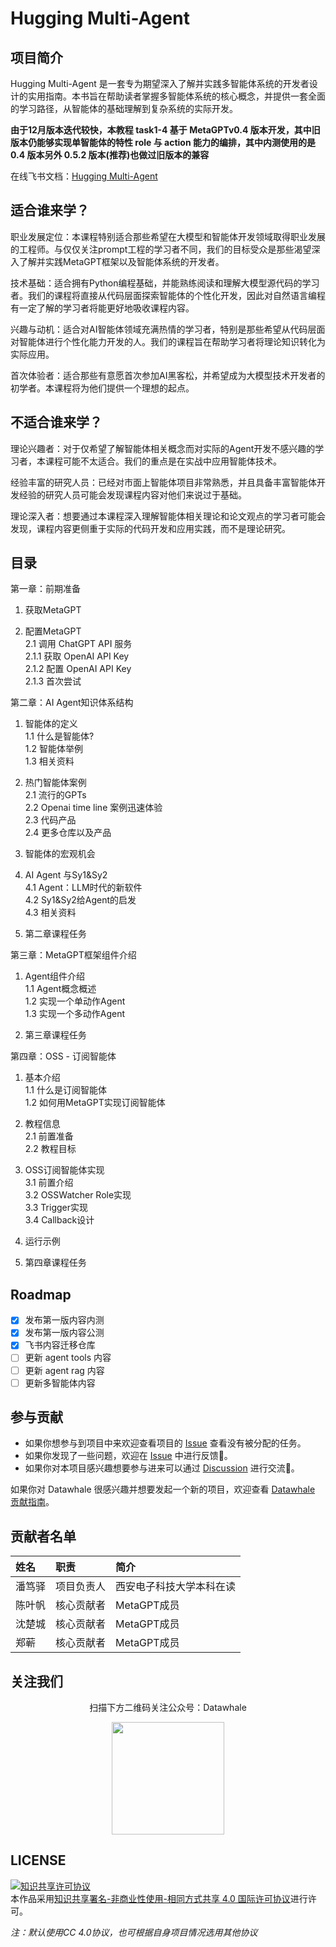 # Hugging Multi-Agent

## 项目简介
Hugging Multi-Agent 是一套专为期望深入了解并实践多智能体系统的开发者设计的实用指南。本书旨在帮助读者掌握多智能体系统的核心概念，并提供一套全面的学习路径，从智能体的基础理解到复杂系统的实际开发。  

**由于12月版本迭代较快，本教程 task1-4 基于 MetaGPTv0.4 版本开发，其中旧版本仍能够实现单智能体的特性 role 与 action 能力的编排，其中内测使用的是 0.4 版本另外 0.5.2 版本(推荐)也做过旧版本的兼容**  

在线飞书文档：[Hugging Multi-Agent](https://deepwisdom.feishu.cn/docx/RJmTdvZuPozAxFxEpFxcbiPwnQf)

## 适合谁来学？

职业发展定位：本课程特别适合那些希望在大模型和智能体开发领域取得职业发展的工程师。与仅仅关注prompt工程的学习者不同，我们的目标受众是那些渴望深入了解并实践MetaGPT框架以及智能体系统的开发者。

技术基础：适合拥有Python编程基础，并能熟练阅读和理解大模型源代码的学习者。我们的课程将直接从代码层面探索智能体的个性化开发，因此对自然语言编程有一定了解的学习者将能更好地吸收课程内容。

兴趣与动机：适合对AI智能体领域充满热情的学习者，特别是那些希望从代码层面对智能体进行个性化能力开发的人。我们的课程旨在帮助学习者将理论知识转化为实际应用。

首次体验者：适合那些有意愿首次参加AI黑客松，并希望成为大模型技术开发者的初学者。本课程将为他们提供一个理想的起点。

## 不适合谁来学？

理论兴趣者：对于仅希望了解智能体相关概念而对实际的Agent开发不感兴趣的学习者，本课程可能不太适合。我们的重点是在实战中应用智能体技术。

经验丰富的研究人员：已经对市面上智能体项目非常熟悉，并且具备丰富智能体开发经验的研究人员可能会发现课程内容对他们来说过于基础。

理论深入者：想要通过本课程深入理解智能体相关理论和论文观点的学习者可能会发现，课程内容更侧重于实际的代码开发和应用实践，而不是理论研究。

## 目录

第一章：前期准备

1. 获取MetaGPT  

2. 配置MetaGPT  
  2.1 调用 ChatGPT API 服务  
    2.1.1 获取 OpenAI API Key  
    2.1.2 配置 OpenAI API Key  
    2.1.3 首次尝试

第二章：AI Agent知识体系结构  

1. 智能体的定义  
  1.1 什么是智能体?  
  1.2 智能体举例  
  1.3 相关资料  

2. 热门智能体案例  
  2.1 流行的GPTs  
  2.2 Openai time line 案例迅速体验  
  2.3 代码产品  
  2.4 更多仓库以及产品  
  
3. 智能体的宏观机会  

4. AI Agent 与Sy1&Sy2  
  4.1 Agent：LLM时代的新软件  
  4.2 Sy1&Sy2给Agent的启发  
  4.3 相关资料  
  
5. 第二章课程任务

第三章：MetaGPT框架组件介绍  

1. Agent组件介绍  
  1.1 Agent概念概述  
  1.2 实现一个单动作Agent  
  1.3 实现一个多动作Agent  
  
2. 第三章课程任务

第四章：OSS - 订阅智能体  

1. 基本介绍  
  1.1 什么是订阅智能体  
  1.2 如何用MetaGPT实现订阅智能体  
  
2. 教程信息  
  2.1 前置准备  
  2.2 教程目标
  
3. OSS订阅智能体实现  
  3.1 前置介绍  
  3.2 OSSWatcher Role实现  
  3.3 Trigger实现  
  3.4 Callback设计  
  
4. 运行示例  

5. 第四章课程任务

## Roadmap

- [x] 发布第一版内容内测
- [x] 发布第一版内容公测
- [x] 飞书内容迁移仓库
- [ ] 更新 agent tools 内容
- [ ] 更新 agent rag 内容
- [ ] 更新多智能体内容

## 参与贡献

- 如果你想参与到项目中来欢迎查看项目的 [Issue]() 查看没有被分配的任务。
- 如果你发现了一些问题，欢迎在 [Issue]() 中进行反馈🐛。
- 如果你对本项目感兴趣想要参与进来可以通过 [Discussion]() 进行交流💬。

如果你对 Datawhale 很感兴趣并想要发起一个新的项目，欢迎查看 [Datawhale 贡献指南](https://github.com/datawhalechina/DOPMC#%E4%B8%BA-datawhale-%E5%81%9A%E5%87%BA%E8%B4%A1%E7%8C%AE)。

## 贡献者名单

| 姓名 | 职责 | 简介 |
| :----| :---- | :---- |
| 潘笃驿 | 项目负责人 | 西安电子科技大学本科在读 |
| 陈叶帆 | 核心贡献者 | MetaGPT成员 |
| 沈楚城 | 核心贡献者 | MetaGPT成员 |
| 郑蕲 | 核心贡献者 | MetaGPT成员 |



## 关注我们

<div align=center>
<p>扫描下方二维码关注公众号：Datawhale</p>
<img src="https://raw.githubusercontent.com/datawhalechina/pumpkin-book/master/res/qrcode.jpeg" width = "180" height = "180">
</div>

## LICENSE

<a rel="license" href="http://creativecommons.org/licenses/by-nc-sa/4.0/"><img alt="知识共享许可协议" style="border-width:0" src="https://img.shields.io/badge/license-CC%20BY--NC--SA%204.0-lightgrey" /></a><br />本作品采用<a rel="license" href="http://creativecommons.org/licenses/by-nc-sa/4.0/">知识共享署名-非商业性使用-相同方式共享 4.0 国际许可协议</a>进行许可。

*注：默认使用CC 4.0协议，也可根据自身项目情况选用其他协议*
